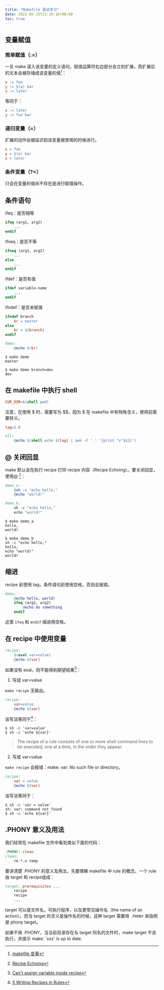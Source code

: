 ```yaml
---
title: "Makefile 语法学习"
date: 2022-05-15T21:10:16+08:00
toc: true
---
```


## 变量赋值

### 简单赋值（:=）

一旦 make 读入该变量的定义语句，赋值运算符右边部分会立刻扩展，而扩展后的文本会被存储成该变量的值[^1]：

```makefile
x := foo
y := $(x) bar
x := later
```

等同于：

```makefile
x := later
y := foo bar
```

### 递归变量（=）

扩展的动作会被延迟到该变量被使用的时候进行。

```makefile
x = foo
y = $(x) bar
x = later
```

### 条件变量（?=）

只会在变量的值尚不存在是进行赋值操作。

## 条件语句

ifeq：是否相等

```makefile
ifeq (arg1, arg2)
	...
endif
```

ifneq：是否不等

```makefile
ifneq (arg1, arg2)
	...
else
	...
endif
```

ifdef：是否有值

```makefile
ifdef variable-name
	...
endif
```

ifndef：是否未赋值

```makefile
ifndef branch
    br = master
else
    br = ${branch}
endif

demo:
	@echo $(br)
```

```shell
$ make demo
master

$ make demo branch=dev
dev
```

## 在 makefile 中执行 shell

```makefile
CUR_DIR=$(shell pwd)
```

注意，在使用 $ 时，需要写为 $$。因为 $ 在 makefile 中有特殊含义，使用前需要转义。
```makefile
tag=2.0

all:
	@echo $(shell echo ${tag} | awk -F '.' '{print "v"$$1}')
```

## @ 关闭回显 

make 默认会在执行 recipe 打印 recipe 内容（Recipe Echoing）。要关闭回显，使用@ [^2]：

```makefile
demo_a:
	@sh -c "echo hello,"
	@echo "world!"

demo_b:
	sh -c "echo hello,"
	echo "world!"
```

```shell
$ make demo_a
hello,
world!

$ make demo_b
sh -c "echo hello,"
hello,
echo "world!"
world!
```

## 缩进

recipe 前使用 tag，条件语句前使用空格，否则会报错。

```makefile
demo:
	@echo hello, world!
    ifeq (arg1, arg2)
		@echo do something
    endif
```

这里 `ifeq` 和 `endif` 缩进用空格。

## 在 recipe 中使用变量

```makefile
recipe: 
	$(eval var=value)
	@echo ${var}
```

如果没有 eval，则不能得到期望结果[^3]：

1. 写成 var=value

`make recipe` 无输出。

```makefile
recipe: 
	var=value
	@echo ${var}
```

该写法等同于[^4]：

```shell
$ sh -c 'var=value'
$ sh -c 'echo ${var}'

```

> The recipe of a rule consists of one or more shell command lines to be executed, one at a time, in the order they appear.

2. 写成 var=value

`make recipe` 会报错：make: var: No such file or directory。

```makefile
recipe: 
	var = value
	@echo ${var}
```

该写法等同于：

```shell
$ sh -c 'var = value'
sh: var: command not found
$ sh -c 'echo ${var}'
```

## .PHONY 意义及用法

我们经常在 makefile 文件中看到类似下面的代码：

```makefile
.PHONY: clean
clean:
	rm *.o temp
```

要讲清楚 .PHONY 的意义及用法，先要理解 makefile 中 rule 的概念。一个 rule 由 target 和 recipe组成：

```makefile
target: prerequisites ...
	recipe
	recipe
	...
```

target 可以是文件名，可执行程序，以及更常见操作名（the name of an action）。而当 target 的含义是操作名的时候，这种 target 需要用 `.PHONY` 来指明是 phony target。

如果不用 .PHONY，当当前目录存在与 target 同名的文件时，make target 不会执行，并提示 make: `xxx' is up to date.

[^1]: [makefile 变量](https://segmentfault.com/a/1190000014562776)
[^2]: [Recipe Echoing](https://www.gnu.org/software/make/manual/html_node/Echoing.html)
[^3]: [Can't assign variable inside recipe](https://stackoverflow.com/questions/6519234/cant-assign-variable-inside-recipe)
[^4]: [5 Writing Recipes in Rules](https://www.gnu.org/software/make/manual/html_node/Recipes.html#Recipes)